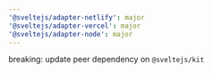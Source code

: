 ```yaml
---
'@sveltejs/adapter-netlify': major
'@sveltejs/adapter-vercel': major
'@sveltejs/adapter-node': major
---
```


breaking: update peer dependency on `@sveltejs/kit`
